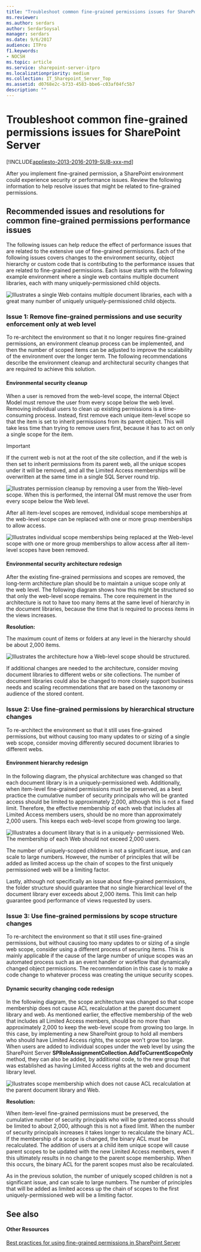```yaml
---
title: "Troubleshoot common fine-grained permissions issues for SharePoint Server"
ms.reviewer: 
ms.author: serdars
author: SerdarSoysal
manager: serdars
ms.date: 9/6/2017
audience: ITPro
f1.keywords:
- NOCSH
ms.topic: article
ms.service: sharepoint-server-itpro
ms.localizationpriority: medium
ms.collection: IT_Sharepoint_Server_Top
ms.assetid: d0768e2c-b733-4583-bbe6-c03af04fc5b7
description: ""
---
```


# Troubleshoot common fine-grained permissions issues for SharePoint Server

[!INCLUDE[appliesto-2013-2016-2019-SUB-xxx-md](../includes/appliesto-2013-2016-2019-SUB-xxx-md.md)]
  
After you implement fine-grained permission, a SharePoint environment could experience security or performance issues. Review the following information to help resolve issues that might be related to fine-grained permissions.
  
## Recommended issues and resolutions for common fine-grained permissions performance issues
<a name="fgpperfissuesolutions"> </a>

The following issues can help reduce the effect of performance issues that are related to the extensive use of fine-grained permissions. Each of the following issues covers changes to the environment security, object hierarchy or custom code that is contributing to the performance issues that are related to fine-grained permissions. Each issue starts with the following example environment where a single web contains multiple document libraries, each with many uniquely-permissioned child objects.
  
![Illustrates a single Web contains multiple document libraries, each with a great many number of uniquely uniquely-permissioned child objects.](../media/FGP_Image3.jpg)
  
### Issue 1: Remove fine-grained permissions and use security enforcement only at web level
<a name="sol1"> </a>

To re-architect the environment so that it no longer requires fine-grained permissions, an environment cleanup process can be implemented, and then the number of scoped items can be adjusted to improve the scalability of the environment over the longer term. The following recommendations describe the environment cleanup and architectural security changes that are required to achieve this solution.
  
#### Environmental security cleanup

When a user is removed from the web-level scope, the internal Object Model must remove the user from every scope below the web level. Removing individual users to clean up existing permissions is a time-consuming process. Instead, first remove each unique item-level scope so that the item is set to inherit permissions from its parent object. This will take less time than trying to remove users first, because it has to act on only a single scope for the item.
  
> [!IMPORTANT]
> If the current web is not at the root of the site collection, and if the web is then set to inherit permissions from its parent web, all the unique scopes under it will be removed, and all the Limited Access memberships will be overwritten at the same time in a single SQL Server round trip. 
  
![Ilustrates permission cleanup by removing a user from the Web-level scope. When this is performed, the internal OM must remove the user from every scope below the Web level.](../media/FGP_Image4.jpg)
  
After all item-level scopes are removed, individual scope memberships at the web-level scope can be replaced with one or more group memberships to allow access.
  
![Illustrates individual scope memberships being replaced at the Web-level scope with one or more group memberships to allow access after all item-level scopes have been removed.](../media/FGP_Image5.jpg)
  
#### Environmental security architecture redesign

After the existing fine-grained permissions and scopes are removed, the long-term architecture plan should be to maintain a unique scope only at the web level. The following diagram shows how this might be structured so that only the web-level scope remains. The core requirement in the architecture is not to have too many items at the same level of hierarchy in the document libraries, because the time that is required to process items in the views increases.
  
 **Resolution:**
  
The maximum count of items or folders at any level in the hierarchy should be about 2,000 items.
  
![Illustrates the architecture how a Web-level scope should be structured.](../media/FGP_Image6.jpg)
  
If additional changes are needed to the architecture, consider moving document libraries to different webs or site collections. The number of document libraries could also be changed to more closely support business needs and scaling recommendations that are based on the taxonomy or audience of the stored content.
  
### Issue 2: Use fine-grained permissions by hierarchical structure changes
<a name="sol2"> </a>

To re-architect the environment so that it still uses fine-grained permissions, but without causing too many updates to or sizing of a single web scope, consider moving differently secured document libraries to different webs.
  
#### Environment hierarchy redesign

In the following diagram, the physical architecture was changed so that each document library is in a uniquely-permissioned web. Additionally, when item-level fine-grained permissions must be preserved, as a best practice the cumulative number of security principals who will be granted access should be limited to approximately 2,000, although this is not a fixed limit. Therefore, the effective membership of each web that includes all Limited Access members users, should be no more than approximately 2,000 users. This keeps each web-level scope from growing too large.
  
![Illustrates a document library that is in a uniquely- permissioned Web. The membership of each Web should not exceed 2,000 users.](../media/FGP_Image7.jpg)
  
The number of uniquely-scoped children is not a significant issue, and can scale to large numbers. However, the number of principles that will be added as limited access up the chain of scopes to the first uniquely permissioned web will be a limiting factor. 
  
Lastly, although not specifically an issue about fine-grained permissions, the folder structure should guarantee that no single hierarchical level of the document library ever exceeds about 2,000 items. This limit can help guarantee good performance of views requested by users.
  
### Issue 3: Use fine-grained permissions by scope structure changes
<a name="sol3"> </a>

To re-architect the environment so that it still uses fine-grained permissions, but without causing too many updates to or sizing of a single web scope, consider using a different process of securing items. This is mainly applicable if the cause of the large number of unique scopes was an automated process such as an event handler or workflow that dynamically changed object permissions. The recommendation in this case is to make a code change to whatever process was creating the unique security scopes.
  
#### Dynamic security changing code redesign

In the following diagram, the scope architecture was changed so that scope membership does not cause ACL recalculation at the parent document library and web. As mentioned earlier, the effective membership of the web that includes all Limited Access members, should be no more than approximately 2,000 to keep the web-level scope from growing too large. In this case, by implementing a new SharePoint group to hold all members who should have Limited Access rights, the scope won't grow too large. When users are added to individual scopes under the web level by using the SharePoint Server **SPRoleAssignmentCollection.AddToCurrentScopeOnly** method, they can also be added, by additional code, to the new group that was established as having Limited Access rights at the web and document library level. 
  
![IIustrates scope membership which does not cause ACL recalculation at the parent document library and Web.](../media/FGP_Image8.jpg)
  
 **Resolution:**
  
When item-level fine-grained permissions must be preserved, the cumulative number of security principals who will be granted access should be limited to about 2,000, although this is not a fixed limit. When the number of security principals increases it takes longer to recalculate the binary ACL. If the membership of a scope is changed, the binary ACL must be recalculated. The addition of users at a child item unique scope will cause parent scopes to be updated with the new Limited Access members, even if this ultimately results in no change to the parent scope membership. When this occurs, the binary ACL for the parent scopes must also be recalculated.
  
As in the previous solution, the number of uniquely scoped children is not a significant issue, and can scale to large numbers. The number of principles that will be added as limited access up the chain of scopes to the first uniquely-permissioned web will be a limiting factor.
  
## See also
<a name="fgpperfissuesolutions"> </a>

#### Other Resources
  
[Best practices for using fine-grained permissions in SharePoint Server](../sites/best-practices-for-using-fine-grained-permissions-in-sharepoint-server.md)